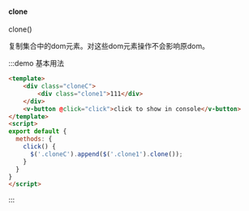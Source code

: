 #### clone

clone()

复制集合中的dom元素。对这些dom元素操作不会影响原dom。

:::demo 基本用法
```html
<template>
    <div class="cloneC">
        <div class="clone1">111</div>
    </div>
    <v-button @click="click">click to show in console</v-button>
</template>
<script>
export default {
  methods: {
    click() {
      $('.cloneC').append($('.clone1').clone());
    }
  }
}
</script>
```
:::
